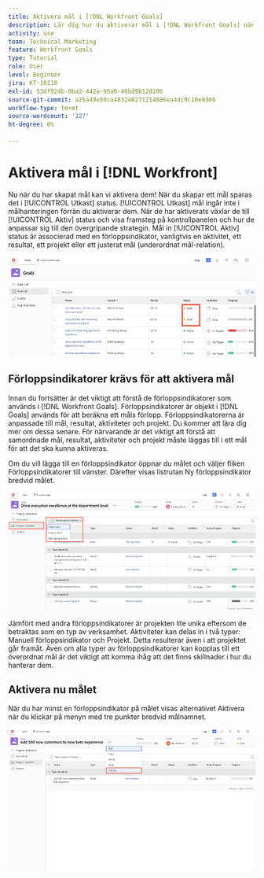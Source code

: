 ```yaml
---
title: Aktivera mål i [!DNL Workfront Goals]
description: Lär dig hur du aktiverar mål i [!DNL Workfront Goals] när du har skapat dem.
activity: use
team: Technical Marketing
feature: Workfront Goals
type: Tutorial
role: User
level: Beginner
jira: KT-10118
exl-id: 53df924b-0ba2-442a-95a6-40bd9b12d206
source-git-commit: a25a49e59ca483246271214886ea4dc9c10e8d66
workflow-type: tm+mt
source-wordcount: '327'
ht-degree: 0%

---
```


# Aktivera mål i [!DNL Workfront]

Nu när du har skapat mål kan vi aktivera dem! När du skapar ett mål sparas det i [!UICONTROL Utkast] status. [!UICONTROL Utkast] mål ingår inte i målhanteringen förrän du aktiverar dem. När de har aktiverats växlar de till [!UICONTROL Aktiv] status och visa framsteg på kontrollpanelen och hur de anpassar sig till den övergripande strategin. Mål in [!UICONTROL Aktiv] status är associerad med en förloppsindikator, vanligtvis en aktivitet, ett resultat, ett projekt eller ett justerat mål (underordnat mål-relation).

![En skärmbild av ett mål i Workfront Goals i statusen Utkast](assets/04-workfront-goals-activate-goals.png)

## Förloppsindikatorer krävs för att aktivera mål

Innan du fortsätter är det viktigt att förstå de förloppsindikatorer som används i [!DNL Workfront Goals]. Förloppsindikatorer är objekt i [!DNL Goals] används för att beräkna ett måls förlopp. Förloppsindikatorerna är anpassade till mål, resultat, aktiviteter och projekt. Du kommer att lära dig mer om dessa senare. För närvarande är det viktigt att förstå att samordnade mål, resultat, aktiviteter och projekt måste läggas till i ett mål för att det ska kunna aktiveras.

Om du vill lägga till en förloppsindikator öppnar du målet och väljer fliken Förloppsindikatorer till vänster. Därefter visas listrutan Ny förloppsindikator bredvid målet.

![En skärmbild som visar resultat, aktiviteter och projekt samt indikatorer för målförloppet.](assets/05-workfront-goals-progress-indicators.png)

Jämfört med andra förloppsindikatorer är projekten lite unika eftersom de betraktas som en typ av verksamhet. Aktiviteter kan delas in i två typer: Manuell förloppsindikator och Projekt. Detta resulterar även i att projektet går framåt. Även om alla typer av förloppsindikatorer kan kopplas till ett överordnat mål är det viktigt att komma ihåg att det finns skillnader i hur du hanterar dem.

## Aktivera nu målet

När du har minst en förloppsindikator på målet visas alternativet Aktivera när du klickar på menyn med tre punkter bredvid målnamnet.

![En skärmbild som visar hur du aktiverar ett mål.](assets/activate-a-goal-with-a-result.png)

